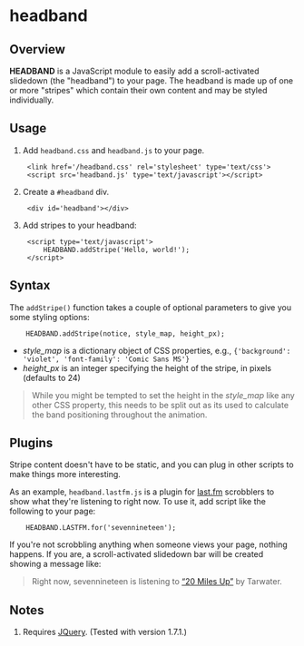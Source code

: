 # headband

## Overview

**HEADBAND** is a JavaScript module to easily add a scroll-activated slidedown (the "headband") to your page. The headband is made up of one or more "stripes" which contain their own content and may be styled individually.

## Usage

1. Add `headband.css` and `headband.js` to your page.

        <link href='/headband.css' rel='stylesheet' type='text/css'>
        <script src='headband.js' type='text/javascript'></script>

2. Create a `#headband` div.

        <div id='headband'></div>

3. Add stripes to your headband:
        
        <script type='text/javascript'>
            HEADBAND.addStripe('Hello, world!');
        </script>

## Syntax

The `addStripe()` function takes a couple of optional parameters to give you some styling options:

        HEADBAND.addStripe(notice, style_map, height_px);

* *style_map* is a dictionary object of CSS properties, e.g., `{'background': 'violet', 'font-family': 'Comic Sans MS'}`
* *height_px* is an integer specifying the height of the stripe, in pixels (defaults to 24)

> While you might be tempted to set the height in the *style_map* like any other CSS property, this needs to be split out as its used to calculate the band positioning throughout the animation.

## Plugins

Stripe content doesn't have to be static, and you can plug in other scripts to make things more interesting. 

As an example, `headband.lastfm.js` is a plugin for [last.fm](http://www.last.fm/) scrobblers to show what they're listening to right now. To use it, add script like the following to your page:

        HEADBAND.LASTFM.for('sevennineteen');

If you're not scrobbling anything when someone views your page, nothing happens. If you are, a scroll-activated slidedown bar will be created showing a message like:

> Right now, sevennineteen is listening to [“20 Miles Up”](http://www.last.fm/music/Tarwater/_/20+Miles+Up) by Tarwater.

## Notes

1. Requires [JQuery](http://jquery.com/). (Tested with version 1.7.1.)